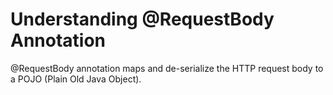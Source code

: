 # Understanding @RequestBody Annotation

@RequestBody annotation maps and de-serialize the HTTP request body to a POJO (Plain Old Java Object).
